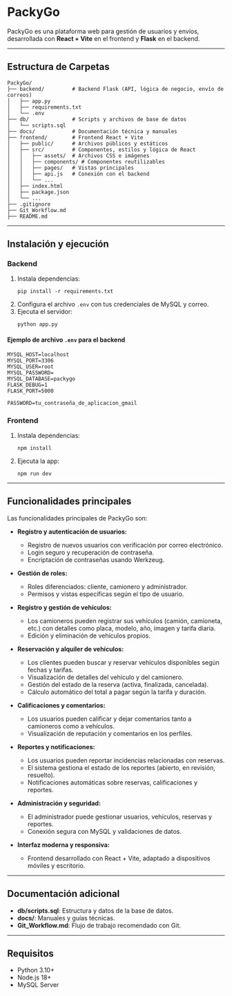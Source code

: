 # PackyGo

PackyGo es una plataforma web para gestión de usuarios y envíos, desarrollada con **React + Vite** en el frontend y **Flask** en el backend.

---

## Estructura de Carpetas

```
PackyGo/
├── backend/         # Backend Flask (API, lógica de negocio, envío de correos)
│   ├── app.py
│   ├── requirements.txt
│   └── .env
├── db/              # Scripts y archivos de base de datos
│   └── scripts.sql
├── docs/            # Documentación técnica y manuales
├── frontend/        # Frontend React + Vite
│   ├── public/      # Archivos públicos y estáticos
│   ├── src/         # Componentes, estilos y lógica de React
│   │   ├── assets/  # Archivos CSS e imágenes
│   │   ├── components/ # Componentes reutilizables
│   │   ├── pages/   # Vistas principales
│   │   ├── api.js   # Conexión con el backend
│   │   └── ...
│   ├── index.html
│   ├── package.json
│   └── ...
├── .gitignore
├── Git_Workflow.md
├── README.md
```

---

## Instalación y ejecución

### Backend

1. Instala dependencias:
   ```
   pip install -r requirements.txt
   ```
2. Configura el archivo `.env` con tus credenciales de MySQL y correo.
3. Ejecuta el servidor:
   ```
   python app.py
   ```

#### Ejemplo de archivo `.env` para el backend

```properties
MYSQL_HOST=localhost
MYSQL_PORT=3306
MYSQL_USER=root
MYSQL_PASSWORD=
MYSQL_DATABASE=packygo
FLASK_DEBUG=1
FLASK_PORT=5000

PASSWORD=tu_contraseña_de_aplicacion_gmail
```

### Frontend

1. Instala dependencias:
   ```
   npm install
   ```
2. Ejecuta la app:
   ```
   npm run dev
   ```

---

## Funcionalidades principales


Las funcionalidades principales de PackyGo son:

- **Registro y autenticación de usuarios:**
   - Registro de nuevos usuarios con verificación por correo electrónico.
   - Login seguro y recuperación de contraseña.
   - Encriptación de contraseñas usando Werkzeug.

- **Gestión de roles:**
   - Roles diferenciados: cliente, camionero y administrador.
   - Permisos y vistas específicas según el tipo de usuario.

- **Registro y gestión de vehículos:**
   - Los camioneros pueden registrar sus vehículos (camión, camioneta, etc.) con detalles como placa, modelo, año, imagen y tarifa diaria.
   - Edición y eliminación de vehículos propios.

- **Reservación y alquiler de vehículos:**
   - Los clientes pueden buscar y reservar vehículos disponibles según fechas y tarifas.
   - Visualización de detalles del vehículo y del camionero.
   - Gestión del estado de la reserva (activa, finalizada, cancelada).
   - Cálculo automático del total a pagar según la tarifa y duración.

- **Calificaciones y comentarios:**
   - Los usuarios pueden calificar y dejar comentarios tanto a camioneros como a vehículos.
   - Visualización de reputación y comentarios en los perfiles.

- **Reportes y notificaciones:**
   - Los usuarios pueden reportar incidencias relacionadas con reservas.
   - El sistema gestiona el estado de los reportes (abierto, en revisión, resuelto).
   - Notificaciones automáticas sobre reservas, calificaciones y reportes.

- **Administración y seguridad:**
   - El administrador puede gestionar usuarios, vehículos, reservas y reportes.
   - Conexión segura con MySQL y validaciones de datos.

- **Interfaz moderna y responsiva:**
   - Frontend desarrollado con React + Vite, adaptado a dispositivos móviles y escritorio.

---

## Documentación adicional

- **db/scripts.sql**: Estructura y datos de la base de datos.
- **docs/**: Manuales y guías técnicas.
- **Git_Workflow.md**: Flujo de trabajo recomendado con Git.

---

## Requisitos

- Python 3.10+
- Node.js 18+
- MySQL Server